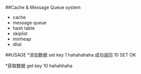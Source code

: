##Cache & Message Queue system

* cache
* message queue
* hash table
* skiplist
* minheap
* dlist

##USAGE
*添加数据
set key 1
hahahahaha
成功返回
10
SET OK

*获取数据
get key
10
hahahhaha

